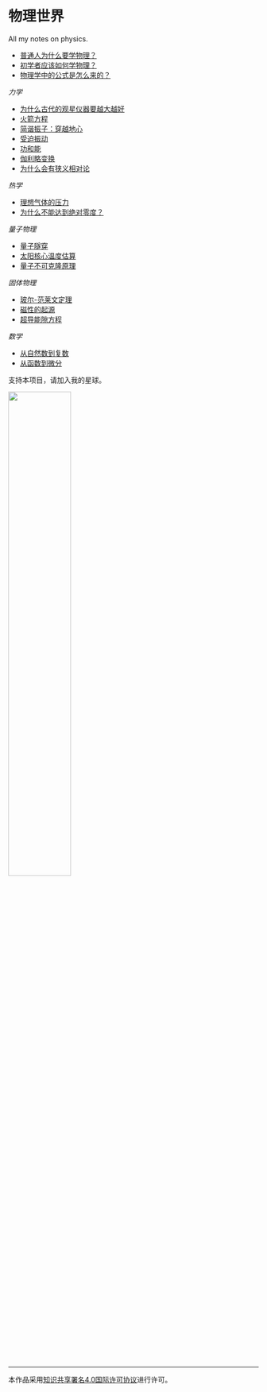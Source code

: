 # 物理世界

All my notes on physics.

- [普通人为什么要学物理？](https://github.com/jiyanjiang/My_Physics_Book/blob/main/Education/Learn_physics.md)
- [初学者应该如何学物理？](https://github.com/jiyanjiang/My_Physics_Book/blob/main/Education/For_beginners.md)
- [物理学中的公式是怎么来的？](https://github.com/jiyanjiang/My_Physics_Book/blob/main/Education/Physics_formulas.md)

_力学_

- [为什么古代的观星仪器要越大越好](https://github.com/jiyanjiang/My_Physics_Book/blob/main/Mechanics/Errors.md)
- [火箭方程](https://github.com/jiyanjiang/My_Physics_Book/blob/main/Mathematics/Rocket_equation.md)
- [简谐振子：穿越地心](https://github.com/jiyanjiang/My_Physics_Book/blob/main/Mechanics/Earth_express.md)
- [受迫振动](https://github.com/jiyanjiang/My_Physics_Book/blob/main/Mechanics/Forced_oscillation.md)
- [功和能](https://github.com/jiyanjiang/My_Physics_Book/blob/main/Mechanics/Work_and_energy.md)
- [伽利略变换](https://github.com/jiyanjiang/My_Physics_Book/blob/main/Mechanics/Galilean_transformation.md)
- [为什么会有狭义相对论](https://github.com/jiyanjiang/My_Physics_Book/blob/main/Mechanics/Special_relativity.md)

_热学_

- [理想气体的压力](https://github.com/jiyanjiang/My_Physics_Book/blob/main/Thermal_Physics/Ideal_gas.md)
- [为什么不能达到绝对零度？](https://github.com/jiyanjiang/My_Physics_Book/blob/main/Thermal_Physics/Zero_Temperature.md)

_量子物理_


- [量子隧穿](https://github.com/jiyanjiang/My_Physics_Book/blob/main/Quantum/Tunneling.md)
- [太阳核心温度估算](https://github.com/jiyanjiang/My_Physics_Book/blob/main/Quantum/Temperature_Sun_Core.md)
- [量子不可克隆原理](https://github.com/jiyanjiang/My_Physics_Book/blob/main/Quantum/Non_Clone_Theorem.md)

_固体物理_

- [玻尔-范莱文定理](https://github.com/jiyanjiang/My_Physics_Book/blob/main/Solid_State_Physics/Bohr%E2%80%93Van_Leeuwen_theorem.md)
- [磁性的起源](https://github.com/jiyanjiang/My_Physics_Book/blob/main/Solid_State_Physics/Magnetism.md)
- [超导能隙方程](https://github.com/jiyanjiang/My_Physics_Book/blob/main/Solid_State_Physics/BCS_Energy_gap_equation.md)

_数学_

- [从自然数到复数](https://github.com/jiyanjiang/My_Physics_Book/blob/main/Mathematics/Number_and_quantity.md)
- [从函数到微分](https://github.com/jiyanjiang/My_Physics_Book/blob/main/Mathematics/Function_and_Differential.md)

支持本项目，请加入我的星球。

<img src="https://user-images.githubusercontent.com/6512579/188053805-ef00bd01-9c5d-4df0-9c6b-bd74c4db9cc4.png" width="50%">

---

本作品采用[知识共享署名4.0国际许可协议](https://creativecommons.org/licenses/by-sa/4.0/deed.zh)进行许可。

